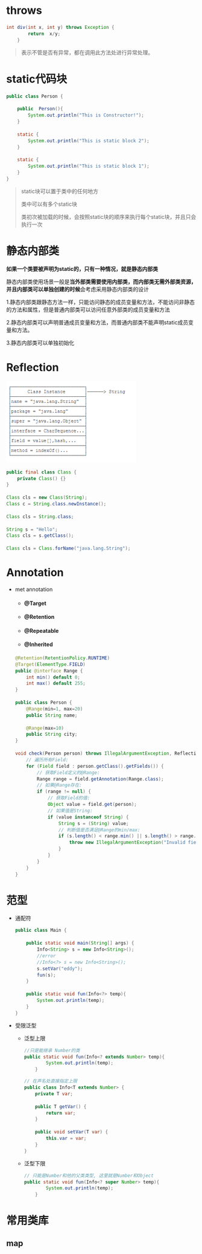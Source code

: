 # throws

```java
int div(int x, int y) throws Exception {
        return  x/y;
    }
```

>  表示不管是否有异常，都在调用此方法处进行异常处理。

# static代码块

```java
public class Person {

    public  Person(){
        System.out.println("This is Constructor!");
    }

    static {
        System.out.println("This is static block 2");
    }

    static {
        System.out.println("This is static block 1");
    }
}
```

> static块可以置于类中的任何地方
>
> 类中可以有多个static块
>
> 类初次被加载的时候，会按照static块的顺序来执行每个static块，并且只会执行一次

# 静态内部类

**如果一个类要被声明为static的，只有一种情况，就是静态内部类**

静态内部类使用场景一般是**当外部类需要使用内部类，而内部类无需外部类资源，并且内部类可以单独创建的时候**会考虑采用静态内部类的设计

1.静态内部类跟静态方法一样，只能访问静态的成员变量和方法，不能访问非静态的方法和属性，但是普通内部类可以访问任意外部类的成员变量和方法

2.静态内部类可以声明普通成员变量和方法，而普通内部类不能声明static成员变量和方法。

3.静态内部类可以单独初始化



# Reflection

![image-20200814154815498](assets/00-001.png)

```java
public final class Class {
    private Class() {}
}

Class cls = new Class(String);
Class c = String.class.newInstance();

Class cls = String.class;

String s = "Hello";
Class cls = s.getClass();

Class cls = Class.forName("java.lang.String");
```

# Annotation

- met annotation

  - #### @Target

  - #### @Retention

  - #### @Repeatable

  - #### @Inherited

  ```java
  @Retention(RetentionPolicy.RUNTIME)
  @Target(ElementType.FIELD)
  public @interface Range {
      int min() default 0;
      int max() default 255;
  }
  
  public class Person {
      @Range(min=1, max=20)
      public String name;
  
      @Range(max=10)
      public String city;
  }
  
  void check(Person person) throws IllegalArgumentException, ReflectiveOperationException {
      // 遍历所有Field:
      for (Field field : person.getClass().getFields()) {
          // 获取Field定义的@Range:
          Range range = field.getAnnotation(Range.class);
          // 如果@Range存在:
          if (range != null) {
              // 获取Field的值:
              Object value = field.get(person);
              // 如果值是String:
              if (value instanceof String) {
                  String s = (String) value;
                  // 判断值是否满足@Range的min/max:
                  if (s.length() < range.min() || s.length() > range.max()) {
                      throw new IllegalArgumentException("Invalid field: " + field.getName());
                  }
              }
          }
      }
  }
  ```


# 范型

  - 通配符
  
    ```java
    public class Main {
    
        public static void main(String[] args) {
            Info<String> s = new Info<String>();
            //error
            //Info<?> s = new Info<String>();
            s.setVar("eddy");
            fun(s);
        }
    
        public static void fun(Info<?> temp){
            System.out.println(temp);
        }
    }
    ```
  
    

- 受限泛型

  - 泛型上限

    ```java
    //只是能继承 Number的类
    public static void fun(Info<? extends Number> temp){
            System.out.println(temp);
        }
    ```

    ```java
    // 在声名处直接指定上限
    public class Info<T extends Number> {
        private T var;
    
        public T getVar() {
            return var;
        }
    
        public void setVar(T var) {
            this.var = var;
        }
    }
    ```
    
  - 泛型下限

    ```java
    // 只能是Number和他的父类类型, 这里就是Number和Object 
    public static void fun(Info<? super Number> temp){
            System.out.println(temp);
        }
    ```
    
    

# 常用类库

## map

